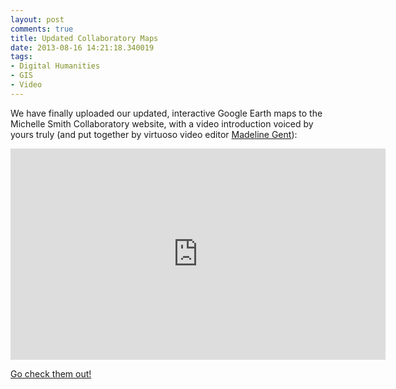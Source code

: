 ```yaml
---
layout: post
comments: true
title: Updated Collaboratory Maps
date: 2013-08-16 14:21:18.340019
tags:
- Digital Humanities
- GIS
- Video
---
```


We have finally uploaded our updated, interactive Google Earth maps to the Michelle Smith Collaboratory website, with a video introduction voiced by yours truly (and put together by virtuoso video editor [Madeline Gent](http://arthistory.umd.edu/graduate-students/Madeline%20Gent)):

<iframe src="http://player.vimeo.com/video/72489703" width="600" height="338" frameborder="0" webkitAllowFullScreen mozallowfullscreen allowFullScreen></iframe>

[Go check them out!](http://michellesmithcollaboratory.umd.edu/maps)
